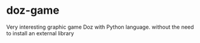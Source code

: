 # doz-game
Very interesting graphic game Doz with Python language. without the need to install an external library
